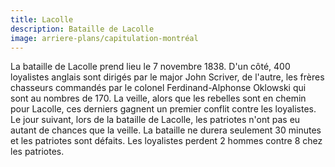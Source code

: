 ```yaml
---
title: Lacolle
description: Bataille de Lacolle
image: arriere-plans/capitulation-montréal
---
```


La bataille de Lacolle prend lieu le 7 novembre 1838. D'un côté, 400 loyalistes anglais sont dirigés par le major John Scriver, de l'autre, les frères chasseurs commandés par le colonel Ferdinand-Alphonse Oklowski qui sont au nombres de 170. La veille, alors que les rebelles sont en chemin pour Lacolle, ces derniers gagnent un premier conflit contre les loyalistes. Le jour suivant, lors de la bataille de Lacolle, les patriotes n'ont pas eu autant de chances que la veille. La bataille ne durera seulement 30 minutes et les patriotes sont défaits. Les loyalistes perdent 2 hommes contre 8 chez les patriotes.

